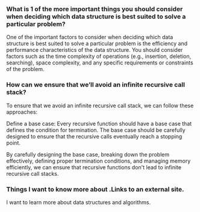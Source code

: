### What is 1 of the more important things you should consider when deciding which data structure is best suited to solve a particular problem?

One of the important factors to consider when deciding which data structure is best suited to solve a particular problem is the efficiency and performance characteristics of the data structure. You should consider factors such as the time complexity of operations (e.g., insertion, deletion, searching), space complexity, and any specific requirements or constraints of the problem.

### How can we ensure that we’ll avoid an infinite recursive call stack?
To ensure that we avoid an infinite recursive call stack, we can follow these approaches:

Define a base case: Every recursive function should have a base case that defines the condition for termination. The base case should be carefully designed to ensure that the recursive calls eventually reach a stopping point.

By carefully designing the base case, breaking down the problem effectively, defining proper termination conditions, and managing memory efficiently, we can ensure that recursive functions don't lead to infinite recursive call stacks.

### Things I want to know more about .Links to an external site.
I want to learn more about data structures and algorithms.
